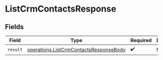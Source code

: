 # ListCrmContactsResponse


## Fields

| Field                                                                                            | Type                                                                                             | Required                                                                                         | Description                                                                                      |
| ------------------------------------------------------------------------------------------------ | ------------------------------------------------------------------------------------------------ | ------------------------------------------------------------------------------------------------ | ------------------------------------------------------------------------------------------------ |
| `result`                                                                                         | [operations.ListCrmContactsResponseBody](../../models/operations/listcrmcontactsresponsebody.md) | :heavy_check_mark:                                                                               | N/A                                                                                              |
